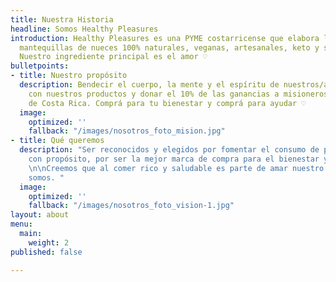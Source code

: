 ```yaml
---
title: Nuestra Historia
headline: Somos Healthy Pleasures
introduction: Healthy Pleasures es una PYME costarricense que elabora las mejores
  mantequillas de nueces 100% naturales, veganas, artesanales, keto y sin azúcar.
  Nuestro ingrediente principal es el amor ♡
bulletpoints:
- title: Nuestro propósito
  description: Bendecir el cuerpo, la mente y el espíritu de nuestros/as clientes
    con nuestros productos y donar el 10% de las ganancias a misioneros cristianos
    de Costa Rica. Comprá para tu bienestar y comprá para ayudar ♡
  image:
    optimized: ''
    fallback: "/images/nosotros_foto_mision.jpg"
- title: Qué queremos
  description: "Ser reconocidos y elegidos por fomentar el consumo de productos alimenticios
    con propósito, por ser la mejor marca de compra para el bienestar y para ayudar.
    \n\nCreemos que al comer rico y saludable es parte de amar nuestro cuerpo y quienes
    somos. "
  image:
    optimized: ''
    fallback: "/images/nosotros_foto_vision-1.jpg"
layout: about
menu:
  main:
    weight: 2
published: false

---
```

